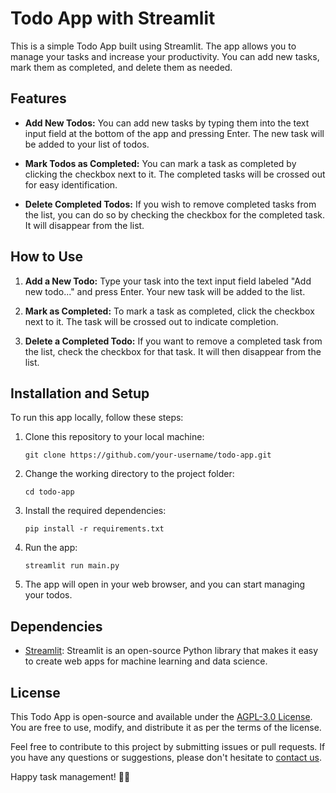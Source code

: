 # Todo App with Streamlit

This is a simple Todo App built using Streamlit. The app allows you to manage your tasks and increase your productivity. You can add new tasks, mark them as completed, and delete them as needed.

## Features

- **Add New Todos:** You can add new tasks by typing them into the text input field at the bottom of the app and pressing Enter. The new task will be added to your list of todos.

- **Mark Todos as Completed:** You can mark a task as completed by clicking the checkbox next to it. The completed tasks will be crossed out for easy identification.

- **Delete Completed Todos:** If you wish to remove completed tasks from the list, you can do so by checking the checkbox for the completed task. It will disappear from the list.

## How to Use

1. **Add a New Todo:** Type your task into the text input field labeled "Add new todo..." and press Enter. Your new task will be added to the list.

2. **Mark as Completed:** To mark a task as completed, click the checkbox next to it. The task will be crossed out to indicate completion.

3. **Delete a Completed Todo:** If you want to remove a completed task from the list, check the checkbox for that task. It will then disappear from the list.

## Installation and Setup

To run this app locally, follow these steps:

1. Clone this repository to your local machine:

   `git clone https://github.com/your-username/todo-app.git`

2. Change the working directory to the project folder:

   `cd todo-app`

3. Install the required dependencies:

   `pip install -r requirements.txt`

4. Run the app:

   `streamlit run main.py`

5. The app will open in your web browser, and you can start managing your todos.

## Dependencies

- [Streamlit](https://streamlit.io/): Streamlit is an open-source Python library that makes it easy to create web apps for machine learning and data science.

## License

This Todo App is open-source and available under the [AGPL-3.0 License](LICENSE). You are free to use, modify, and distribute it as per the terms of the license.

Feel free to contribute to this project by submitting issues or pull requests. If you have any questions or suggestions, please don't hesitate to [contact us](mailto:manvendra.raj.2002@gmail.com).

Happy task management! 📝🚀
